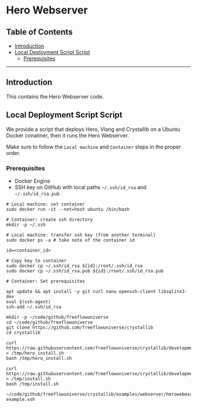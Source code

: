 <h1>Hero Webserver</h2>

<h2>Table of Contents</h2>

- [Introduction](#introduction)
- [Local Deployment Script Script](#local-deployment-script-script)
  - [Prerequisites](#prerequisites)

---

## Introduction

This contains the Hero Webserver code.

## Local Deployment Script Script

We provide a script that deploys Hero, Vlang and Crystallib on a Ubuntu Docker conatiner, then it runs the Hero Webserver.

Make sure to follow the `Local machine` and  `Container` steps in the proper order.

### Prerequisites

- Docker Engine
- SSH key on GitHub with local paths `~/.ssh/id_rsa` and `~/.ssh/id_rsa.pub`

```
# Local machine: set container
sudo docker run -it --net=host ubuntu /bin/bash

# Container: create ssh directory
mkdir -p ~/.ssh

# Local machine: transfer ssh key (from another terminal)
sudo docker ps -a # take note of the container id

id=<container_id>

# Copy key to container
sudo docker cp ~/.ssh/id_rsa ${id}:/root/.ssh/id_rsa
sudo docker cp ~/.ssh/id_rsa.pub ${id}:/root/.ssh/id_rsa.pub

# Container: Set prerequisites

apt update && apt install -y git curl nano openssh-client libsqlite3-dev
eval $(ssh-agent)
ssh-add ~/.ssh/id_rsa

mkdir -p ~/code/github/freeflowuniverse
cd ~/code/github/freeflowuniverse
git clone https://github.com/freeflowuniverse/crystallib
cd crystallib

curl https://raw.githubusercontent.com/freeflowuniverse/crystallib/development/scripts/install_hero.sh > /tmp/hero_install.sh
bash /tmp/hero_install.sh

curl https://raw.githubusercontent.com/freeflowuniverse/crystallib/development/scripts/installer.sh > /tmp/install.sh
bash /tmp/install.sh

~/code/github/freeflowuniverse/crystallib/examples/webserver/herowebexample/heroweb-example.vsh

```
